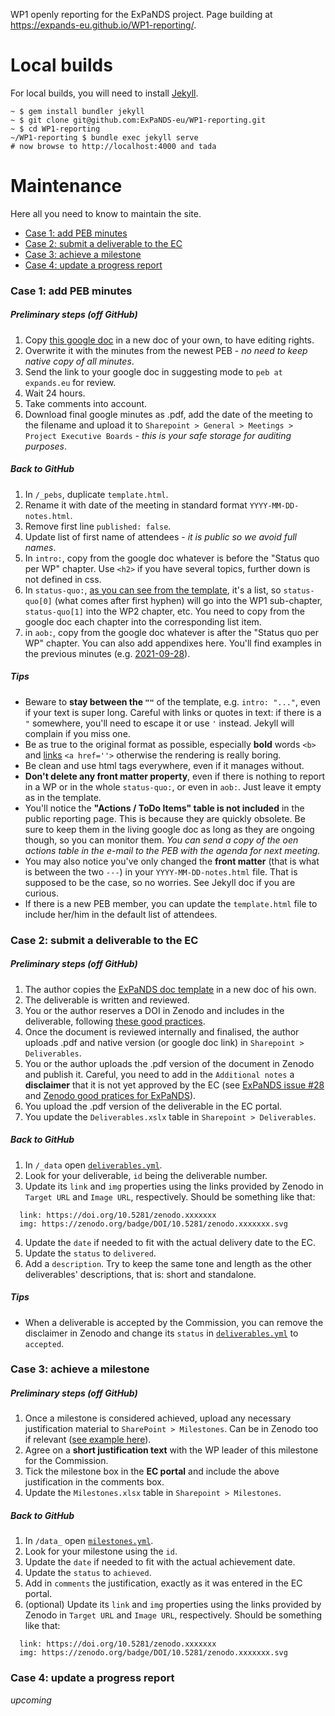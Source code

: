 WP1 openly reporting for the ExPaNDS project.
Page building at https://expands-eu.github.io/WP1-reporting/.

# Local builds
For local builds, you will need to install [Jekyll](https://jekyllrb.com/).
```
~ $ gem install bundler jekyll
~ $ git clone git@github.com:ExPaNDS-eu/WP1-reporting.git
~ $ cd WP1-reporting
~/WP1-reporting $ bundle exec jekyll serve
# now browse to http://localhost:4000 and tada
```
# Maintenance
Here all you need to know to maintain the site.
- [Case 1: add PEB minutes](#case-1-add-peb-minutes)
- [Case 2: submit a deliverable to the EC](#case-2-submit-a-deliverable-to-the-ec)
- [Case 3: achieve a milestone](#case-3-achieve-a-milestone)
- [Case 4: update a progress report](#case-4-update-a-progress-report)

### Case 1: add PEB minutes
##### Preliminary steps (off GitHub)
1. Copy [this google doc](https://docs.google.com/document/d/1PNlm7MWv1eHb7e7t6RaeyhlqH4hoEj4hFN1593BIgvI/edit?usp=sharing) in a new doc of your own, to have editing rights.
2. Overwrite it with the minutes from the newest PEB - _no need to keep native copy of all minutes_.
3. Send the link to your google doc in suggesting mode to `peb at expands.eu` for review.
4. Wait 24 hours.
5. Take comments into account.
6. Download final google minutes as .pdf, add the date of the meeting to the filename and upload it to `Sharepoint > General > Meetings > Project Executive Boards` - _this is your safe storage for auditing purposes_.

##### Back to GitHub
1. In `/_pebs`, duplicate `template.html`.
2. Rename it with date of the meeting in standard format `YYYY-MM-DD-notes.html`.
3. Remove first line `published: false`.
4. Update list of first name of attendees - _it is public so we avoid full names_.
5. In `intro:`, copy from the google doc whatever is before the "Status quo per WP" chapter. Use `<h2>` if you have several topics, further down is not defined in css.
6. In `status-quo:`, [as you can see from the template](/_layouts/peb_template.html), it's a list, so `status-quo[0]` (what comes after first hyphen) will go into the WP1 sub-chapter, `status-quo[1]` into the WP2 chapter, etc. You need to copy from the google doc each chapter into the corresponding list item.
7. in `aob:`, copy from the google doc whatever is after the "Status quo per WP" chapter. You can also add appendixes here. You'll find examples in the previous minutes (e.g. [2021-09-28](/_pebs/2021-09-28-notes.html)).

##### Tips
- Beware to __stay between the `""`__ of the template, e.g. `intro: "..."`, even if your text is super long. Careful with links or quotes in text: if there is a `"` somewhere, you'll need to escape it or use `'` instead. Jekyll will complain if you miss one.
- Be as true to the original format as possible, especially __bold__ words `<b>` and [links](https://expands.eu) `<a href=''>` otherwise the rendering is really boring.
- Be clean and use html tags everywhere, even if it manages without.
- __Don't delete any front matter property__, even if there is nothing to report in a WP or in the whole `status-quo:`, or even in `aob:`. Just leave it empty as in the template. 
- You'll notice the __"Actions / ToDo Items" table is not included__ in the public reporting page. This is because they are quickly obsolete. Be sure to keep them in the living google doc as long as they are ongoing though, so you can monitor them. _You can send a copy of the oen actions table in the e-mail to the PEB with the agenda for next meeting._
- You may also notice you've only changed the __front matter__ (that is what is between the two `---`) in your `YYYY-MM-DD-notes.html` file. That is supposed to be the case, so no worries. See Jekyll doc if you are curious.
- If there is a new PEB member, you can update the `template.html` file to include her/him in the default list of attendees.

### Case 2: submit a deliverable to the EC
##### Preliminary steps (off GitHub)
1. The author copies the [ExPaNDS doc template](https://docs.google.com/document/d/1nW4xydpOZUslvcsYOJtiEMn63qqb3_DGCPXVOIe_c_A/edit?usp=sharing) in a new doc of his own.
2. The deliverable is written and reviewed.
2. You or the author reserves a DOI in Zenodo and includes in the deliverable, following [these good practices](https://github.com/ExPaNDS-eu/ExPaNDS/wiki/ExPaNDS-community-in-Zenodo:-good-practices).
3. Once the document is reviewed internally and finalised, the author uploads .pdf and native version (or google doc link) in `Sharepoint > Deliverables`.
4. You or the author uploads the .pdf version of the document in Zenodo and publish it. Careful, you need to add in the `Additional notes` a __disclaimer__ that it is not yet approved by the EC (see [ExPaNDS issue #28](https://github.com/ExPaNDS-eu/ExPaNDS/issues/28) and [Zenodo good pratices for ExPaNDS](https://github.com/ExPaNDS-eu/ExPaNDS/wiki/ExPaNDS-community-in-Zenodo:-good-practices)). 
2. You upload the .pdf version of the deliverable in the EC portal.
2. You update the `Deliverables.xslx` table in `Sharepoint > Deliverables`.

##### Back to GitHub
1. In `/_data` open [`deliverables.yml`](./_data/deliverables.yml).
2. Look for your deliverable, `id` being the deliverable number.
3. Update its `link` and `img` properties using the links provided by Zenodo in `Target URL` and `Image URL`, respectively. Should be something like that:
```
  link: https://doi.org/10.5281/zenodo.xxxxxxx
  img: https://zenodo.org/badge/DOI/10.5281/zenodo.xxxxxxx.svg
```
4. Update the `date` if needed to fit with the actual delivery date to the EC.
5. Update the `status` to `delivered`.
6. Add a `description`. Try to keep the same tone and length as the other deliverables' descriptions, that is: short and standalone.

##### Tips
- When a deliverable is accepted by the Commission, you can remove the disclaimer in Zenodo and change its `status` in [`deliverables.yml`](./_data/deliverables.yml) to `accepted`.

### Case 3: achieve a milestone
##### Preliminary steps (off GitHub)
1. Once a milestone is considered achieved, upload any necessary justification material to `SharePoint > Milestones`. Can be in Zenodo too if relevant ([see example here](https://expands-eu.github.io/WP1-reporting/milestones.html)).
2. Agree on a __short justification text__ with the WP leader of this milestone for the Commission.
2. Tick the milestone box in the __EC portal__ and include the above justification in the comments box. 
3. Update the `Milestones.xlsx` table in `Sharepoint > Milestones`.

##### Back to GitHub
1. In `/data_` open [`milestones.yml`](./_data/milestones.yml).
2. Look for your milestone using the `id`. 
4. Update the `date` if needed to fit with the actual achievement date.
5. Update the `status` to `achieved`.
6. Add in `comments` the justification, exactly as it was entered in the EC portal.
3. (optional) Update its `link` and `img` properties using the links provided by Zenodo in `Target URL` and `Image URL`, respectively. Should be something like that:
```
  link: https://doi.org/10.5281/zenodo.xxxxxxx
  img: https://zenodo.org/badge/DOI/10.5281/zenodo.xxxxxxx.svg
```

### Case 4: update a progress report
_upcoming_
